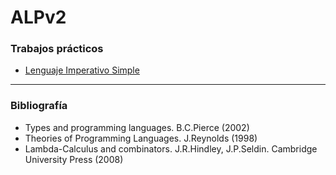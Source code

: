 # ALPv2

### Trabajos prácticos

- [Lenguaje Imperativo Simple](https://github.com/sebamoralesasd/ALPv2/blob/master/TPs/TP1/Informe%20TP1%20ALPv2020.pdf)

---

### Bibliografía

 - Types and programming languages. B.C.Pierce (2002)
 - Theories of Programming Languages. J.Reynolds (1998)
 - Lambda-Calculus and combinators. J.R.Hindley, J.P.Seldin. Cambridge University Press (2008)
